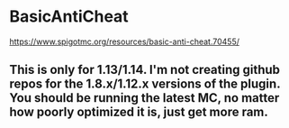 # BasicAntiCheat

https://www.spigotmc.org/resources/basic-anti-cheat.70455/

## This is only for 1.13/1.14. I'm not creating github repos for the 1.8.x/1.12.x versions of the plugin. You should be running the latest MC, no matter how poorly optimized it is, just get more ram. 
